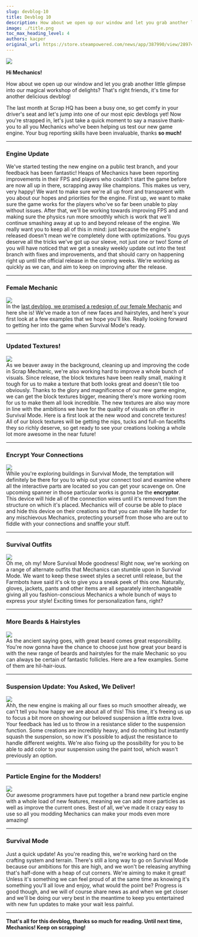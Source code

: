 ```yaml
---
slug: devblog-10
title: Devblog 10
description: How about we open up our window and let you grab another little glimpse into our magical workshop of delights? That's right friends, it's time for another delicious devblog!
image: ./title.png
toc_max_heading_level: 4
authors: kacper
original_url: https://store.steampowered.com/news/app/387990/view/289749803410796013
---
```


![](./title.png)

**Hi Mechanics!**

How about we open up our window and let you grab another little glimpse into our
magical workshop of delights? That's right friends, it's time for another
delicious devblog!

<!--truncate-->

The last month at Scrap HQ has been a busy one, so get comfy in your driver's
seat and let's jump into one of our most epic devblogs yet! Now you're strapped
in, let's just take a quick moment to say a massive thank-you to all you
Mechanics who've been helping us test our new game engine. Your bug reporting
skills have been invaluable, thanks **so much!**

---

### Engine Update

We've started testing the new engine on a public test branch, and your feedback
has been fantastic! Heaps of Mechanics have been reporting improvements in their
FPS and players who couldn't start the game before are now all up in there,
scrapping away like champions. This makes us very, very happy! We want to make
sure we're all up front and transparent with you about our hopes and priorities
for the engine. First up, we want to make sure the game works for the players
who've so far been unable to play without issues. After that, we'll be working
towards improving FPS and and making sure the physics run more smoothly which is
work that we'll continue smashing away at up to and beyond release of the
engine. We really want you to keep all of this in mind: just because the
engine's released doesn't mean we're completely done with optimizations. You
guys deserve all the tricks we've got up our sleeve, not just one or two! Some
of you will have noticed that we get a sneaky weekly update out into the test
branch with fixes and improvements, and that should carry on happening right up
until the official release in the coming weeks. We're working as quickly as we
can, and aim to keep on improving after the release.

---

<!-- This said "Machanic" instead of "Mechanic"????-->

### Female Mechanic

![](./female.png) <br/> In the
[last devblog, we promised a redesign of our female Mechanic](/news/devblog-9#introducing-character-customization)
and here she is! We've made a ton of new faces and hairstyles, and here's your
first look at a few examples that we hope you'll like. Really looking forward to
getting her into the game when Survival Mode's ready.

---

### Updated Textures!

![](./new-tex.png) <br/> As we beaver away in the background, cleaning up and
improving the code in Scrap Mechanic, we're also working hard to improve a whole
bunch of visuals. Since release, the block textures have been really small,
making it tough for us to make a texture that both looks great and doesn't tile
too obviously. Thanks to the glory and magnificence of our new game engine, we
can get the block textures bigger, meaning there's more working room for us to
make them all look incredible. The new textures are also way more in line with
the ambitions we have for the quality of visuals on offer in Survival Mode. Here
is a first look at the new wood and concrete textures! All of our block textures
will be getting the nips, tucks and full-on facelifts they so richly deserve, so
get ready to see your creations looking a whole lot more awesome in the near
future!

---

### Encrypt Your Connections

![](./encryptor.png) <br/> While you're exploring buildings in Survival Mode,
the temptation will definitely be there for you to whip out your connect tool
and examine where all the interactive parts are located so you can get your
scavenge on. One upcoming spanner in those particular works is gonna be the
**encryptor**. This device will hide all of the connection wires until it's
removed from the structure on which it's placed. Mechanics will of course be
able to place and hide this device on their creations so that you can make life
harder for any mischievous Mechanics, protecting yourself from those who are out
to fiddle with your connections and snaffle your stuff.

---

### Survival Outfits

![](./new-outfit.png) <br/> Oh me, oh my! More Survival Mode goodness! Right
now, we're working on a range of alternate outfits that Mechanics can stumble
upon in Survival Mode. We want to keep these sweet styles a secret until
release, but the Farmbots have said it's ok to give you a sneak peek of this
one. Naturally, gloves, jackets, pants and other items are all separately
interchangeable giving all you fashion-conscious Mechanics a whole bunch of ways
to express your style! Exciting times for personalization fans, right?

---

### More Beards & Hairstyles

![](./beards.png) <br/> As the ancient saying goes, with great beard comes great
responsibility. You're now gonna have the chance to choose just how great your
beard is with the new range of beards and hairstyles for the male Mechanic so
you can always be certain of fantastic follicles. Here are a few examples. Some
of them are hil-hair-ious.

---

### Suspension Update: You Asked, We Deliver!

![](./suspension.png) <br/> Ahh, the new engine is making all our fixes so much
smoother already, we can't tell you how happy we are about all of this! This
time, it's freeing us up to focus a bit more on showing our beloved suspension a
little extra love. Your feedback has led us to throw in a resistance slider to
the suspension function. Some creations are incredibly heavy, and do nothing but
instantly squash the suspension, so now it's possible to adjust the resistance
to handle different weights. We're also fixing up the possibility for you to be
able to add color to your suspension using the paint tool, which wasn't
previously an option.

---

### Particle Engine for the Modders!

![](http://i.imgur.com/acgu0CF.gif) <br/> Our awesome programmers have put
together a brand new particle engine with a whole load of new features, meaning
we can add more particles as well as improve the current ones. Best of all,
we've made it crazy easy to use so all you modding Mechanics can make your mods
even more amazing!

---

### Survival Mode

Just a quick update! As you're reading this, we're working hard on the crafting
system and terrain. There's still a long way to go on Survival Mode because our
ambitions for this are high, and we won't be releasing anything that's half-done
with a heap of cut corners. We're aiming to make it great! Unless it's something
we can feel proud of at the same time as knowing it's something you'll all love
and enjoy, what would the point be? Progress is good though, and we will of
course share news as and when we get closer and we'll be doing our very best in
the meantime to keep you entertained with new fun updates to make your wait less
painful.

---

**That's all for this devblog, thanks so much for reading. Until next time,
Mechanics! Keep on scrapping!**
